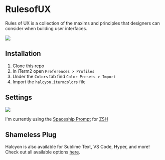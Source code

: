 # RulesofUX

Rules of UX is a collection of the maxims and principles that designers can consider when building user interfaces.

![](images/demo.png)

## Installation

1. Clone this repo
1. In iTerm2 open `Preferences > Profiles`
1. Under the `Colors` tab find `Color Presets > Import`
1. Import the `halcyon.itermcolors` file

## Settings

![](images/settings.png)

I'm currently using the [Spaceship Prompt](https://github.com/denysdovhan/spaceship-prompt) for [ZSH](http://zsh.org/)

## Shameless Plug

Halcyon is also available for Sublime Text, VS Code, Hyper, and more! Check out all available options [here](https://halcyon-theme.netlify.com/).

